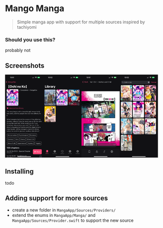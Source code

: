 # Mango Manga

> Simple manga app with support for multiple sources inspired by tachiyomi

### Should you use this?
probably not

## Screenshots

![alt text](.github/assets/previews.png)

## Installing

todo

## Adding support for more sources

- create a new folder in `MangaApp/Sources/Providers/`
- extend the enums in `MangaApp/Manga/` and `MangaApp/Sources/Provider.swift` to support the new source
